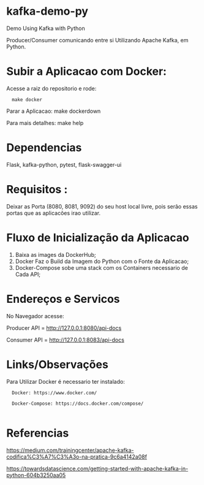 # kafka-demo-py
Demo Using Kafka with Python

Producer/Consumer comunicando entre si Utilizando Apache Kafka, em Python.

# Subir a Aplicacao com Docker:
  Acesse a raiz do repositorio e rode: 
  
```  
  make docker  
```

  Parar a Aplicacao: make dockerdown  

  Para mais detalhes: make help  

# Dependencias

Flask, kafka-python, pytest, flask-swagger-ui

# Requisitos :

Deixar as Porta (8080, 8081, 9092) do seu host local livre, pois serão essas portas que as aplicacões irao utilizar.

# Fluxo de Inicialização da Aplicacao

 1. Baixa as images da DockerHub;
 2. Docker Faz o Build da Imagem do Python com o Fonte da Aplicacao;
 3. Docker-Compose sobe uma stack com os Containers necessario de Cada API;
 
# Endereços e Servicos

No Navegador acesse: 

Producer API = http://127.0.0.1:8080/api-docs

Consumer API = http://127.0.0.1:8083/api-docs

# Links/Observações

Para Utilizar Docker é necessario ter instalado:

```  
  Docker: https://www.docker.com/

  Docker-Compose: https://docs.docker.com/compose/
  
```  

# Referencias

https://medium.com/trainingcenter/apache-kafka-codifica%C3%A7%C3%A3o-na-pratica-9c6a4142a08f

https://towardsdatascience.com/getting-started-with-apache-kafka-in-python-604b3250aa05

